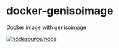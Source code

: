 # docker-genisoimage

Docker image with genisoimage

[![nodesource/node](http://dockeri.co/image/mlllab/genisoimage)](https://hub.docker.com/r/mlllab/genisoimage)

